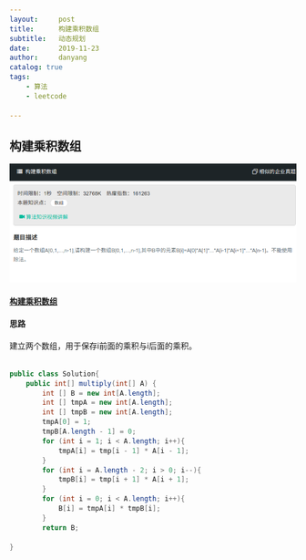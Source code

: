 ```yaml
---
layout:     post
title:      构建乘积数组
subtitle:   动态规划
date:       2019-11-23
author:     danyang
catalog: true
tags:
    - 算法
    - leetcode

---
```


## 构建乘积数组

![](../img/构建乘积数组.png)

#### [构建乘积数组](https://www.nowcoder.com/practice/94a4d381a68b47b7a8bed86f2975db46?tpId=13&tqId=11204&tPage=3&rp=1&ru=%2Fta%2Fcoding-interviews&qru=%2Fta%2Fcoding-interviews%2Fquestion-ranking)

#### 思路

建立两个数组，用于保存i前面的乘积与i后面的乘积。

```java

public class Solution{
    public int[] multiply(int[] A) {
		int [] B = new int[A.length];
        int [] tmpA = new int[A.length];
        int [] tmpB = new int[A.length];
        tmpA[0] = 1;
        tmpB[A.length - 1] = 0;
        for (int i = 1; i < A.length; i++){
            tmpA[i] = tmp[i - 1] * A[i - 1];
        }
        for (int i = A.length - 2; i > 0; i--){
            tmpB[i] = tmp[i + 1] * A[i + 1];
        }
        for (int i = 0; i < A.length; i++){
            B[i] = tmpA[i] * tmpB[i];
        }
        return B;
        
}
```

